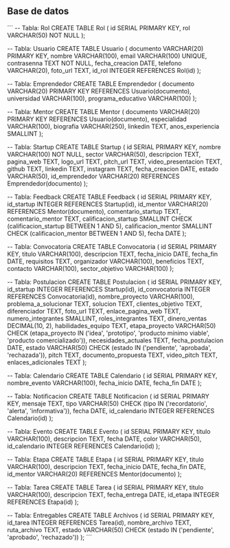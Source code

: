 ## Base de datos
´´´
-- Tabla: Rol
CREATE TABLE Rol (
id SERIAL PRIMARY KEY,
rol VARCHAR(50) NOT NULL
);

-- Tabla: Usuario
CREATE TABLE Usuario (
documento VARCHAR(20) PRIMARY KEY,
nombre VARCHAR(100),
email VARCHAR(100) UNIQUE,
contrasenna TEXT NOT NULL,
fecha_creacion DATE,
telefono VARCHAR(20),
foto_url TEXT,
id_rol INTEGER REFERENCES Rol(id)
);

-- Tabla: Emprendedor
CREATE TABLE Emprendedor (
documento VARCHAR(20) PRIMARY KEY REFERENCES Usuario(documento),
universidad VARCHAR(100),
programa_educativo VARCHAR(100)
);

-- Tabla: Mentor
CREATE TABLE Mentor (
documento VARCHAR(20) PRIMARY KEY REFERENCES Usuario(documento),
especialidad VARCHAR(100),
biografia VARCHAR(250),
linkedin TEXT,
anos_experiencia SMALLINT
);

-- Tabla: Startup
CREATE TABLE Startup (
id SERIAL PRIMARY KEY,
nombre VARCHAR(100) NOT NULL,
sector VARCHAR(50),
descripcion TEXT,
pagina_web TEXT,
logo_url TEXT,
pitch_url TEXT,
video_presentacion TEXT,
github TEXT,
linkedin TEXT,
instagram TEXT,
fecha_creacion DATE,
estado VARCHAR(50),
id_emprendedor VARCHAR(20) REFERENCES Emprendedor(documento)
);

-- Tabla: Feedback
CREATE TABLE Feedback (
id SERIAL PRIMARY KEY,
id_startup INTEGER REFERENCES Startup(id),
id_mentor VARCHAR(20) REFERENCES Mentor(documento),
comentario_startup TEXT,
comentario_mentor TEXT,
calificacion_startup SMALLINT CHECK (calificacion_startup BETWEEN 1 AND 5),
calificacion_mentor SMALLINT CHECK (calificacion_mentor BETWEEN 1 AND 5),
fecha DATE
);

-- Tabla: Convocatoria
CREATE TABLE Convocatoria (
id SERIAL PRIMARY KEY,
titulo VARCHAR(100),
descripcion TEXT,
fecha_inicio DATE,
fecha_fin DATE,
requisitos TEXT,
organizador VARCHAR(100),
beneficios TEXT,
contacto VARCHAR(100),
sector_objetivo VARCHAR(100)
);

-- Tabla: Postulacion
CREATE TABLE Postulacion (
id SERIAL PRIMARY KEY,
id_startup INTEGER REFERENCES Startup(id),
id_convocatoria INTEGER REFERENCES Convocatoria(id),
nombre_proyecto VARCHAR(100),
problema_a_solucionar TEXT,
solucion TEXT,
clientes_objetivo TEXT,
diferenciador TEXT,
foto_url TEXT,
enlace_pagina_web TEXT,
numero_integrantes SMALLINT,
roles_integrantes TEXT,
dinero_ventas DECIMAL(10, 2),
habilidades_equipo TEXT,
etapa_proyecto VARCHAR(50) CHECK (etapa_proyecto IN ('idea', 'prototipo', 'producto mínimo viable', 'producto comercializado')),
necesidades_actuales TEXT,
fecha_postulacion DATE,
estado VARCHAR(50) CHECK (estado IN ('pendiente', 'aprobada', 'rechazada')),
pitch TEXT,
documento_propuesta TEXT,
video_pitch TEXT,
enlaces_adicionales TEXT
);

-- Tabla: Calendario
CREATE TABLE Calendario (
id SERIAL PRIMARY KEY,
nombre_evento VARCHAR(100),
fecha_inicio DATE,
fecha_fin DATE
);

-- Tabla: Notificacion
CREATE TABLE Notificacion (
id SERIAL PRIMARY KEY,
mensaje TEXT,
tipo VARCHAR(50) CHECK (tipo IN ('recordatorio', 'alerta', 'informativa')),
fecha DATE,
id_calendario INTEGER REFERENCES Calendario(id)
);

-- Tabla: Evento
CREATE TABLE Evento (
id SERIAL PRIMARY KEY,
titulo VARCHAR(100),
descripcion TEXT,
fecha DATE,
color VARCHAR(50),
id_calendario INTEGER REFERENCES Calendario(id)
);

-- Tabla: Etapa
CREATE TABLE Etapa (
id SERIAL PRIMARY KEY,
titulo VARCHAR(100),
descripcion TEXT,
fecha_inicio DATE,
fecha_fin DATE,
id_mentor VARCHAR(20) REFERENCES Mentor(documento)
);

-- Tabla: Tarea
CREATE TABLE Tarea (
id SERIAL PRIMARY KEY,
titulo VARCHAR(100),
descripcion TEXT,
fecha_entrega DATE,
id_etapa INTEGER REFERENCES Etapa(id)
);

-- Tabla: Entregables
CREATE TABLE Archivos (
id SERIAL PRIMARY KEY,
id_tarea INTEGER REFERENCES Tarea(id),
nombre_archivo TEXT,
ruta_archivo TEXT,
estado VARCHAR(50) CHECK (estado IN ('pendiente', 'aprobado', 'rechazado'))
);
´´´